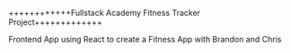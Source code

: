 


++++++++++++Fullstack Academy Fitness Tracker Project+++++++++++++

Frontend App using React to create a Fitness App with Brandon and Chris